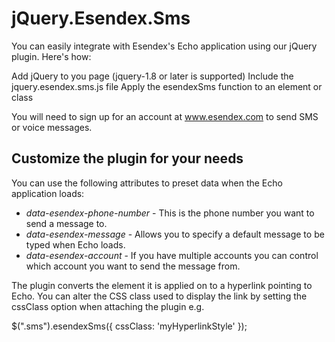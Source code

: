 jQuery.Esendex.Sms
==================

You can easily integrate with Esendex's Echo application using our jQuery plugin. Here's how:

  Add jQuery to you page (jquery-1.8 or later is supported)
  Include the jquery.esendex.sms.js file
  Apply the esendexSms function to an element or class

You will need to sign up for an account at www.esendex.com to send SMS or voice messages.


Customize the plugin for your needs
-----------------------------------

You can use the following attributes to preset data when the Echo application loads:

* _data-esendex-phone-number_ - This is the phone number you want to send a message to.
* _data-esendex-message_ - Allows you to specify a default message to be typed when Echo loads.
* _data-esendex-account_ - If you have multiple accounts you can control which account you want to send the message from.


The plugin converts the element it is applied on to a hyperlink pointing to Echo. You can alter the CSS class used to display the link by setting the cssClass option when attaching the plugin e.g.

$(".sms").esendexSms({ cssClass: 'myHyperlinkStyle' });
